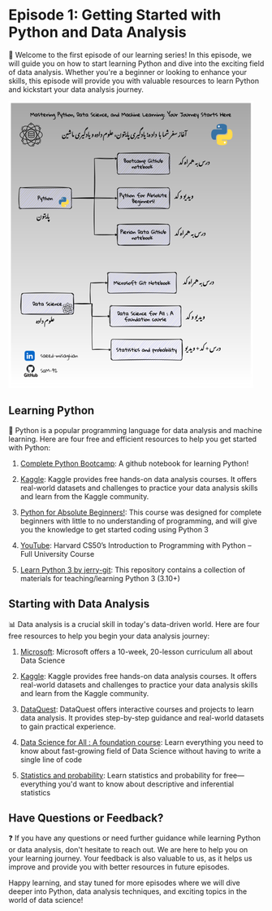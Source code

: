 # Episode 1: Getting Started with Python and Data Analysis

🚀 Welcome to the first episode of our learning series! In this episode, we will guide you on how to start learning Python and dive into the exciting field of data analysis. Whether you're a beginner or looking to enhance your skills, this episode will provide you with valuable resources to learn Python and kickstart your data analysis journey.


![Overview](Images/ep1_Python_DS.png)


## Learning Python

🐍 Python is a popular programming language for data analysis and machine learning. Here are four free and efficient resources to help you get started with Python:

1. [Complete Python Bootcamp](https://github.com/Pierian-Data/Complete-Python-3-Bootcamp/tree/master/00-Python%20Object%20and%20Data%20Structure%20Basics): A github notebook for learning Python!

2. [Kaggle](https://www.kaggle.com/learn/overview): Kaggle provides free hands-on data analysis courses. It offers real-world datasets and challenges to practice your data analysis skills and learn from the Kaggle community.

3. [Python for Absolute Beginners!](https://www.udemy.com/course/free-python/): This course was designed for complete beginners with little to no understanding of programming, and will give you the knowledge to get started coding using Python 3

4. [YouTube](https://www.youtube.com/watch?v=nLRL_NcnK-4): Harvard CS50’s Introduction to Programming with Python – Full University Course

5. [Learn Python 3 by jerry-git](https://github.com/jerry-git/learn-python3): This repository contains a collection of materials for teaching/learning Python 3 (3.10+)

## Starting with Data Analysis

📊 Data analysis is a crucial skill in today's data-driven world. Here are four free resources to help you begin your data analysis journey:

1. [Microsoft](https://github.com/microsoft/Data-Science-For-Beginners): Microsoft offers a 10-week, 20-lesson curriculum all about Data Science

2. [Kaggle](https://www.kaggle.com/learn/overview): Kaggle provides free hands-on data analysis courses. It offers real-world datasets and challenges to practice your data analysis skills and learn from the Kaggle community.

3. [DataQuest](https://www.dataquest.io/): DataQuest offers interactive courses and projects to learn data analysis. It provides step-by-step guidance and real-world datasets to gain practical experience.

4. [Data Science for All : A foundation course](https://www.udemy.com/course/data-science-for-all/): Learn everything you need to know about fast-growing field of Data Science without having to write a single line of code

5. [Statistics and probability](https://www.khanacademy.org/math/statistics-probability): Learn statistics and probability for free—everything you'd want to know about descriptive and inferential statistics

## Have Questions or Feedback?

❓ If you have any questions or need further guidance while learning Python or data analysis, don't hesitate to reach out. We are here to help you on your learning journey. Your feedback is also valuable to us, as it helps us improve and provide you with better resources in future episodes.

Happy learning, and stay tuned for more episodes where we will dive deeper into Python, data analysis techniques, and exciting topics in the world of data science!

